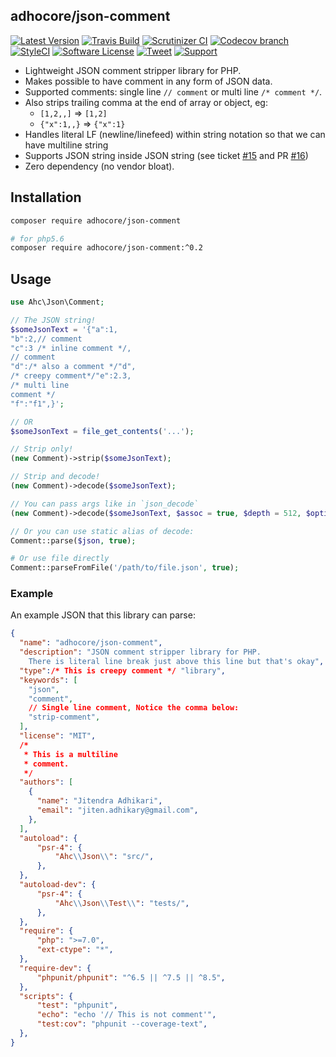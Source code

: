 ## adhocore/json-comment

[![Latest Version](https://img.shields.io/github/release/adhocore/php-json-comment.svg?style=flat-square)](https://github.com/adhocore/php-json-comment/releases)
[![Travis Build](https://img.shields.io/travis/adhocore/php-json-comment/main.svg?style=flat-square)](https://travis-ci.org/adhocore/php-json-comment?branch=main)
[![Scrutinizer CI](https://img.shields.io/scrutinizer/g/adhocore/php-json-comment.svg?style=flat-square)](https://scrutinizer-ci.com/g/adhocore/php-json-comment/?branch=main)
[![Codecov branch](https://img.shields.io/codecov/c/github/adhocore/php-json-comment/main.svg?style=flat-square)](https://codecov.io/gh/adhocore/php-json-comment)
[![StyleCI](https://styleci.io/repos/100117199/shield)](https://styleci.io/repos/100117199)
[![Software License](https://img.shields.io/badge/license-MIT-brightgreen.svg?style=flat-square)](LICENSE)
[![Tweet](https://img.shields.io/twitter/url/http/shields.io.svg?style=social)](https://twitter.com/intent/tweet?text=Flexible+JSON+parser+with+comments+and+newline+support+in+PHP&url=https://github.com/adhocore/php-json-comment&hashtags=php,json,flexible-json,json-comment)
[![Support](https://img.shields.io/static/v1?label=Support&message=%E2%9D%A4&logo=GitHub)](https://github.com/sponsors/adhocore)
<!-- [![Donate 15](https://img.shields.io/badge/donate-paypal-blue.svg?style=flat-square&label=donate+15)](https://www.paypal.me/ji10/15usd)
[![Donate 25](https://img.shields.io/badge/donate-paypal-blue.svg?style=flat-square&label=donate+25)](https://www.paypal.me/ji10/25usd)
[![Donate 50](https://img.shields.io/badge/donate-paypal-blue.svg?style=flat-square&label=donate+50)](https://www.paypal.me/ji10/50usd) -->


- Lightweight JSON comment stripper library for PHP.
- Makes possible to have comment in any form of JSON data.
- Supported comments: single line `// comment` or multi line `/* comment */`.
- Also strips trailing comma at the end of array or object, eg:
    - `[1,2,,]` => `[1,2]`
    - `{"x":1,,}` => `{"x":1}`
- Handles literal LF (newline/linefeed) within string notation so that we can have multiline string
- Supports JSON string inside JSON string (see ticket [#15](https://github.com/adhocore/php-json-comment/issues/15) and PR [#16](https://github.com/adhocore/php-json-comment/pull/16))
- Zero dependency (no vendor bloat).

## Installation
```bash
composer require adhocore/json-comment

# for php5.6
composer require adhocore/json-comment:^0.2
```

## Usage
```php
use Ahc\Json\Comment;

// The JSON string!
$someJsonText = '{"a":1,
"b":2,// comment
"c":3 /* inline comment */,
// comment
"d":/* also a comment */"d",
/* creepy comment*/"e":2.3,
/* multi line
comment */
"f":"f1",}';

// OR
$someJsonText = file_get_contents('...');

// Strip only!
(new Comment)->strip($someJsonText);

// Strip and decode!
(new Comment)->decode($someJsonText);

// You can pass args like in `json_decode`
(new Comment)->decode($someJsonText, $assoc = true, $depth = 512, $options = JSON_BIGINT_AS_STRING);

// Or you can use static alias of decode:
Comment::parse($json, true);

# Or use file directly
Comment::parseFromFile('/path/to/file.json', true);
```

### Example

An example JSON that this library can parse:

```json
{
  "name": "adhocore/json-comment",
  "description": "JSON comment stripper library for PHP.
    There is literal line break just above this line but that's okay",
  "type":/* This is creepy comment */ "library",
  "keywords": [
    "json",
    "comment",
    // Single line comment, Notice the comma below:
    "strip-comment",
  ],
  "license": "MIT",
  /*
   * This is a multiline
   * comment.
   */
  "authors": [
    {
      "name": "Jitendra Adhikari",
      "email": "jiten.adhikary@gmail.com",
    },
  ],
  "autoload": {
      "psr-4": {
          "Ahc\\Json\\": "src/",
      },
  },
  "autoload-dev": {
      "psr-4": {
          "Ahc\\Json\\Test\\": "tests/",
      },
  },
  "require": {
      "php": ">=7.0",
      "ext-ctype": "*",
  },
  "require-dev": {
      "phpunit/phpunit": "^6.5 || ^7.5 || ^8.5",
  },
  "scripts": {
      "test": "phpunit",
      "echo": "echo '// This is not comment'",
      "test:cov": "phpunit --coverage-text",
  },
}
```
